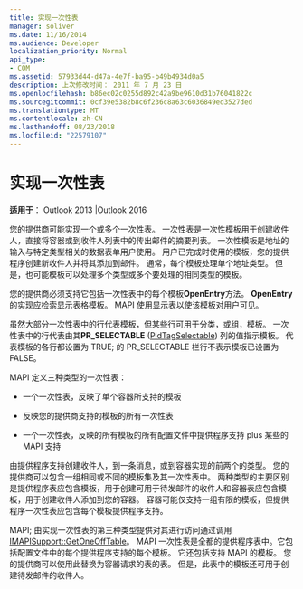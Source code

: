 ```yaml
---
title: 实现一次性表
manager: soliver
ms.date: 11/16/2014
ms.audience: Developer
localization_priority: Normal
api_type:
- COM
ms.assetid: 57933d44-d47a-4e7f-ba95-b49b4934d0a5
description: 上次修改时间： 2011 年 7 月 23 日
ms.openlocfilehash: b86ec02c0255d892c42a9be9610d31b76041822c
ms.sourcegitcommit: 0cf39e5382b8c6f236c8a63c6036849ed3527ded
ms.translationtype: MT
ms.contentlocale: zh-CN
ms.lasthandoff: 08/23/2018
ms.locfileid: "22579107"
---
```

# <a name="implementing-one-off-tables"></a>实现一次性表

**适用于**： Outlook 2013 |Outlook 2016 
  
您的提供商可能实现一个或多个一次性表。 一次性表是一次性模板用于创建收件人，直接将容器或到收件人列表中的传出邮件的摘要列表。 一次性模板是地址的输入与特定类型相关的数据表单用户使用。 用户已完成时使用的模板，您的提供程序创建新收件人并将其添加到邮件。 通常，每个模板处理单个地址类型。 但是，也可能模板可以处理多个类型或多个要处理的相同类型的模板。 
  
您的提供商必须支持它包括一次性表中的每个模板**OpenEntry**方法。 **OpenEntry**的实现应检索显示表格模板。 MAPI 使用显示表以使该模板对用户可见。 
  
虽然大部分一次性表中的行代表模板，但某些行可用于分类，或组，模板。 一次性表中的行代表由其**PR_SELECTABLE** ([PidTagSelectable](pidtagselectable-canonical-property.md)) 列的值指示模板。 代表模板的各行都设置为 TRUE; 的 PR_SELECTABLE 栏行不表示模板已设置为 FALSE。
  
MAPI 定义三种类型的一次性表：
  
- 一个一次性表，反映了单个容器所支持的模板
    
- 反映您的提供商支持的模板的所有一次性表 
    
- 一个一次性表，反映的所有模板的所有配置文件中提供程序支持 plus 某些的 MAPI 支持
    
由提供程序支持创建收件人，到一条消息，或到容器实现的前两个的类型。 您的提供商可以包含一组相同或不同的模板集及其一次性表中。 两种类型的主要区别是提供程序表应包含模板，用于创建可用于待发邮件的收件人和容器表应包含模板，用于创建收件人添加到您的容器。 容器可能仅支持一组有限的模板，但提供程序一次性表应包含每个模板提供程序支持。
  
MAPI; 由实现一次性表的第三种类型提供对其进行访问通过调用[IMAPISupport::GetOneOffTable](imapisupport-getoneofftable.md)。 MAPI 一次性表是全都的提供程序表中。它包括配置文件中的每个提供程序支持的每个模板。 它还包括支持 MAPI 的模板。 您的提供商可以使用此替换为容器请求的表的表。 但是，此表中的模板还可用于创建待发邮件的收件人。
  

